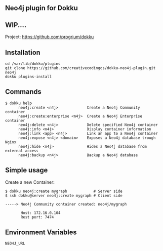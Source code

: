 Neo4j plugin for Dokku
----------------------

WIP....
----------------------

Project: https://github.com/progrium/dokku

Installation
------------
```
cd /var/lib/dokku/plugins
git clone https://github.com/creativecodingos/dokku-neo4j-plugin.git neo4j
dokku plugins-install
```


Commands
--------
```
$ dokku help
      neo4j:create <n4j>             Create a Neo4j Community container
      neo4j:create:enterprise <n4j>  Create a Neo4j Enterprise container
      neo4j:delete <n4j>             Delete specified Neo4j container
      neo4j:info <n4j>               Display container information
      neo4j:link <app> <n4j>         Link an app to a Neo4j container
      neo4j:expose <n4j> <domain>    Exposes a Neo4j database trough Nginx
      neo4j:hide <n4j>               Hides a Neo4j database from external access
      neo4j:backup <n4j>             Backup a Neo4j database
```

Simple usage
------------

Create a new Container:
```
$ dokku neo4j:create mygraph            # Server side
$ ssh dokku@server neo4j:create mygraph # Client side

-----> Neo4j Community container created: neo4j/mygraph

       Host: 172.16.0.104
       Rest port: 7474
```

Environment Variables
---------------------
```
NEO4J_URL
```